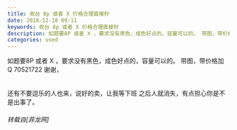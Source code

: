 ```yaml
---
title: 收台 8p 或者 X 价格合理直接秒
date: 2018-12-18 09:11
keywords: 收台 8p 或者 X 价格合理直接秒
description: 如题要8P 或者 X ，要求没有黑色，成色好点的，容量可以的。 带图，带价格加 Q 70521722 谢谢，还有不要逗乐的人也来，说好的卖，让我等下班 之后人就消失，有点担心你是不是出事了。
categories: used
---
```

<td class="t_f" id="postmessage_2513800">

如题要8P 或者 X ，要求没有黑色，成色好点的，容量可以的。 带图，带价格加 Q 70521722 谢谢，<br/>
<br/>
<br/>
还有不要逗乐的人也来，说好的卖，让我等下班 之后人就消失，有点担心你是不是出事了。</td>
###### 转载自[菲龙网]